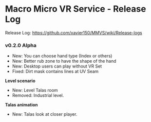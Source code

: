 # Macro Micro VR Service - Release Log
Release Log: https://github.com/xavier150/MMVS/wiki/Release-logs

###  v0.2.0 Alpha

- New: You can choose hand type (Index or others)
- New: Better rub zone to have the shape of the hand
- New: Desktop users can play without VR Set
- Fixed: Dirt mask contains lines at UV Seam


**Level scenario**
- New: Level Talas room
- Removed: Industrial level.


**Talas animation**
- New: Talas look at closer player.
